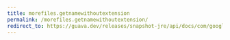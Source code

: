 ```yaml
---
title: morefiles.getnamewithoutextension
permalink: /morefiles.getnamewithoutextension/
redirect_to: https://guava.dev/releases/snapshot-jre/api/docs/com/google/common/io/MoreFiles.html#getNameWithoutExtension-java.nio.file.Path-
---
```


